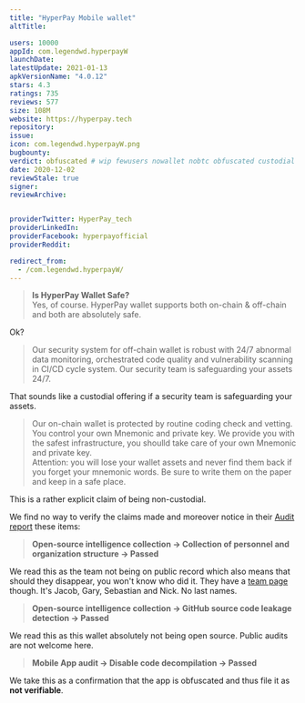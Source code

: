 ```yaml
---
title: "HyperPay Mobile wallet"
altTitle: 

users: 10000
appId: com.legendwd.hyperpayW
launchDate: 
latestUpdate: 2021-01-13
apkVersionName: "4.0.12"
stars: 4.3
ratings: 735
reviews: 577
size: 108M
website: https://hyperpay.tech
repository: 
issue: 
icon: com.legendwd.hyperpayW.png
bugbounty: 
verdict: obfuscated # wip fewusers nowallet nobtc obfuscated custodial nosource nonverifiable reproducible bounty defunct
date: 2020-12-02
reviewStale: true
signer: 
reviewArchive:


providerTwitter: HyperPay_tech
providerLinkedIn: 
providerFacebook: hyperpayofficial
providerReddit: 

redirect_from:
  - /com.legendwd.hyperpayW/
---
```



> **Is HyperPay Wallet Safe?**<br>
> Yes, of course. HyperPay wallet supports both on-chain & off-chain and both are absolutely safe.

Ok?

>Our security system for off-chain wallet is robust with 24/7 abnormal data monitoring, orchestrated code quality and vulnerability scanning in CI/CD cycle system. Our security team is safeguarding your assets 24/7.

That sounds like a custodial offering if a security team is safeguarding your
assets.

> Our on-chain wallet is protected by routine coding check and vetting. You control your own Mnemonic and private key. We provide you with the safest infrastructure, you shoulld  take care of your own Mnemonic and private key.<br>
> Attention: you will lose your wallet assets and never find them back if you forget your mnemonic words. Be sure to write them on the paper and keep in a safe place.

This is a rather explicit claim of being non-custodial.

We find no way to verify the claims made and moreover notice in their
[Audit report](https://github.com/slowmist/Knowledge-Base/blob/master/open-report/HyperPay_APP_Security_Audit_Report.pdf)
these items:

> **Open-source intelligence collection -> Collection of personnel and organization structure -> Passed**

We read this as the team not being on public record which also means that should
they disappear, you won't know who did it. They have a
[team page](https://hyperpay.tech/team) though. It's Jacob, Gary, Sebastian and
Nick. No last names. 

> **Open-source intelligence collection -> GitHub source code leakage detection -> Passed**

We read this as this wallet absolutely not being open source. Public audits are
not welcome here.

> **Mobile App audit -> Disable code decompilation -> Passed**

We take this as a confirmation that the app is obfuscated and thus file it as
**not verifiable**.
